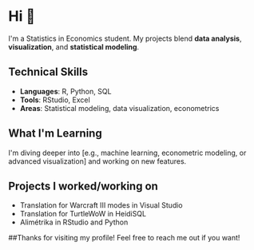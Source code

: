 # Hi 👋

I'm a Statistics in Economics student. My projects blend **data analysis**, **visualization**, and **statistical modeling**.

## Technical Skills
- **Languages**: R, Python, SQL
- **Tools**: RStudio, Excel
- **Areas**: Statistical modeling, data visualization, econometrics

## What I'm Learning
I'm diving deeper into [e.g., machine learning, econometric modeling, or advanced visualization] and working on new features.

## Projects I worked/working on
- Translation for Warcraft III modes in Visual Studio
- Translation for TurtleWoW in HeidiSQL
- Alimétrika in RStudio and Python

##Thanks for visiting my profile! Feel free to reach me out if you want!
